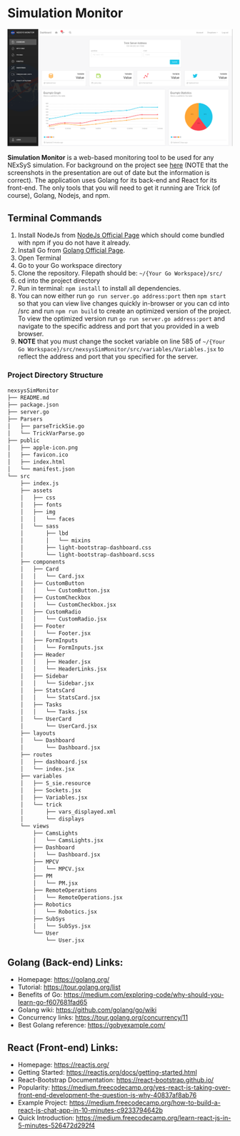 # Simulation Monitor

![](images/DashboardHome.png)

**Simulation Monitor** is a web-based monitoring tool to be used for any NExSyS simulation. For background on the project see [here](https://drive.google.com/open?id=13PfHKjtYUtsJQI2PvytLx_p_4slD7lnW) (NOTE that the screenshots in the presentation are out of date but the information is correct). The application uses Golang for its back-end and React for its front-end. The only tools that you will need to get it running are Trick (of course), Golang, Nodejs, and npm.


## Terminal Commands

1. Install NodeJs from [NodeJs Official Page](https://nodejs.org/en) which should come bundled with npm if you do not have it already.
2. Install Go from [Golang Official Page](https://golang.org/doc/install).
3. Open Terminal
4. Go to your Go workspace directory
5. Clone the repository. Filepath should be: ```~/{Your Go Workspace}/src/```
6. cd into the project directory
7. Run in terminal: ```npm install``` to install all dependencies.
8. You can now either run ```go run server.go address:port``` then ```npm start``` so that you can view live changes quickly in-browser or you can cd into /src and run ```npm run build``` to create an optimized version of the project. To view the optimized version run ```go run server.go address:port``` and navigate to the specific address and port that you provided in a web browser.
9. **NOTE** that you must change the socket variable on line 585 of ```~/{Your Go Workspace}/src/nexsysSimMonitor/src/variables/Variables.jsx``` to reflect the address and port that you specified for the server.

### Project Directory Structure
```
nexsysSimMonitor
├── README.md
├── package.json
├── server.go
├── Parsers
│   ├── parseTrickSie.go
│   └── TrickVarParse.go
├── public
│   ├── apple-icon.png
│   ├── favicon.ico
│   ├── index.html
│   └── manifest.json
└── src
    ├── index.js
    ├── assets
    │   ├── css
    │   ├── fonts
    │   ├── img
    │   │   └── faces
    │   └── sass
    │       ├── lbd
    │       │   └── mixins
    │       ├── light-bootstrap-dashboard.css
    │       └── light-bootstrap-dashboard.scss
    ├── components
    │   ├── Card
    │   │   └── Card.jsx
    │   ├── CustomButton
    │   │   └── CustomButton.jsx
    │   ├── CustomCheckbox
    │   │   └── CustomCheckbox.jsx
    │   ├── CustomRadio
    │   │   └── CustomRadio.jsx
    │   ├── Footer
    │   │   └── Footer.jsx
    │   ├── FormInputs
    │   │   └── FormInputs.jsx
    │   ├── Header
    │   │   ├── Header.jsx
    │   │   └── HeaderLinks.jsx
    │   ├── Sidebar
    │   │   └── Sidebar.jsx
    │   ├── StatsCard
    │   │   └── StatsCard.jsx
    │   ├── Tasks
    │   │   └── Tasks.jsx
    │   └── UserCard
    │       └── UserCard.jsx
    ├── layouts
    │   └── Dashboard
    │       └── Dashboard.jsx
    ├── routes
    │   ├── dashboard.jsx
    │   └── index.jsx
    ├── variables
    │   ├── S_sie.resource
    │   ├── Sockets.jsx
    │   ├── Variables.jsx
    │   └── trick
    │       ├── vars_displayed.xml
    │       └── displays
    └── views
        ├── CamsLights
        │   └── CamsLights.jsx
        ├── Dashboard
        │   └── Dashboard.jsx
        ├── MPCV
        │   └── MPCV.jsx
        ├── PM
        │   └── PM.jsx
        ├── RemoteOperations
        │   └── RemoteOperations.jsx
        ├── Robotics
        │   └── Robotics.jsx
        ├── SubSys
        │   └── SubSys.jsx
        └── User
            └── User.jsx
```
## Golang (Back-end) Links:
- Homepage: <https://golang.org/>
- Tutorial: <https://tour.golang.org/list>
- Benefits of Go: <https://medium.com/exploring-code/why-should-you-learn-go-f607681fad65>
- Golang wiki: <https://github.com/golang/go/wiki>
- Concurrency links: <https://tour.golang.org/concurrency/11>
- Best Golang reference: <https://gobyexample.com/>

## React (Front-end) Links:
- Homepage: <https://reactjs.org/>
- Getting Started: <https://reactjs.org/docs/getting-started.html>
- React-Bootstrap Documentation: <https://react-bootstrap.github.io/>
- Popularity: <https://medium.freecodecamp.org/yes-react-is-taking-over-front-end-development-the-question-is-why-40837af8ab76>
- Example Project: <https://medium.freecodecamp.org/how-to-build-a-react-js-chat-app-in-10-minutes-c9233794642b>
- Quick Introduction: <https://medium.freecodecamp.org/learn-react-js-in-5-minutes-526472d292f4>
